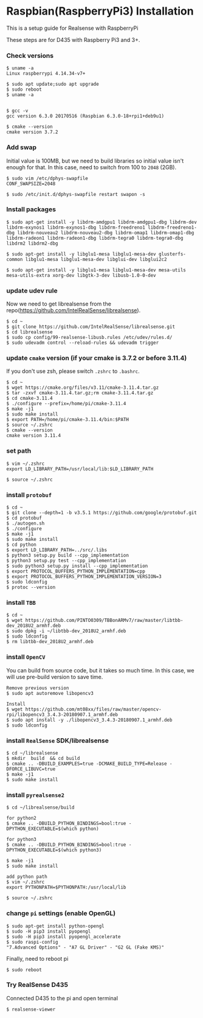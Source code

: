 # Raspbian(RaspberryPi3) Installation
This is a setup guide for Realsense with RaspberryPi

These steps are for D435 with Raspberry Pi3 and 3+.  

### Check versions
```
$ uname -a
Linux raspberrypi 4.14.34-v7+ 

$ sudo apt update;sudo apt upgrade
$ sudo reboot
$ uname -a


$ gcc -v
gcc version 6.3.0 20170516 (Raspbian 6.3.0-18+rpi1+deb9u1)

$ cmake --version
cmake version 3.7.2
```

### Add swap
Initial value is 100MB, but we need to build libraries so initial value isn't enough for that.
In this case, need to switch from 100 to `2048` (2GB).  
```
$ sudo vim /etc/dphys-swapfile
CONF_SWAPSIZE=2048

$ sudo /etc/init.d/dphys-swapfile restart swapon -s
```

### Install packages
```
$ sudo apt-get install -y libdrm-amdgpu1 libdrm-amdgpu1-dbg libdrm-dev libdrm-exynos1 libdrm-exynos1-dbg libdrm-freedreno1 libdrm-freedreno1-dbg libdrm-nouveau2 libdrm-nouveau2-dbg libdrm-omap1 libdrm-omap1-dbg libdrm-radeon1 libdrm-radeon1-dbg libdrm-tegra0 libdrm-tegra0-dbg libdrm2 libdrm2-dbg

$ sudo apt-get install -y libglu1-mesa libglu1-mesa-dev glusterfs-common libglu1-mesa libglu1-mesa-dev libglui-dev libglui2c2

$ sudo apt-get install -y libglu1-mesa libglu1-mesa-dev mesa-utils mesa-utils-extra xorg-dev libgtk-3-dev libusb-1.0-0-dev
```

### update udev rule
Now we need to get librealsense from the repo(https://github.com/IntelRealSense/librealsense).
```
$ cd ~
$ git clone https://github.com/IntelRealSense/librealsense.git
$ cd librealsense
$ sudo cp config/99-realsense-libusb.rules /etc/udev/rules.d/ 
$ sudo udevadm control --reload-rules && udevadm trigger 

```

### update `cmake` version (if your cmake is 3.7.2 or before 3.11.4)
If you don't use zsh, please switch `.zshrc` to `.bashrc`.
```
$ cd ~
$ wget https://cmake.org/files/v3.11/cmake-3.11.4.tar.gz
$ tar -zxvf cmake-3.11.4.tar.gz;rm cmake-3.11.4.tar.gz
$ cd cmake-3.11.4
$ ./configure --prefix=/home/pi/cmake-3.11.4
$ make -j1
$ sudo make install
$ export PATH=/home/pi/cmake-3.11.4/bin:$PATH
$ source ~/.zshrc
$ cmake --version
cmake version 3.11.4
```

### set path
```
$ vim ~/.zshrc
export LD_LIBRARY_PATH=/usr/local/lib:$LD_LIBRARY_PATH

$ source ~/.zshrc

```

### install `protobuf`
```
$ cd ~
$ git clone --depth=1 -b v3.5.1 https://github.com/google/protobuf.git
$ cd protobuf
$ ./autogen.sh
$ ./configure
$ make -j1
$ sudo make install
$ cd python
$ export LD_LIBRARY_PATH=../src/.libs
$ python3 setup.py build --cpp_implementation 
$ python3 setup.py test --cpp_implementation
$ sudo python3 setup.py install --cpp_implementation
$ export PROTOCOL_BUFFERS_PYTHON_IMPLEMENTATION=cpp
$ export PROTOCOL_BUFFERS_PYTHON_IMPLEMENTATION_VERSION=3
$ sudo ldconfig
$ protoc --version
```

### install `TBB`
```
$ cd ~
$ wget https://github.com/PINTO0309/TBBonARMv7/raw/master/libtbb-dev_2018U2_armhf.deb
$ sudo dpkg -i ~/libtbb-dev_2018U2_armhf.deb
$ sudo ldconfig
$ rm libtbb-dev_2018U2_armhf.deb
```

### install `OpenCV`
You can build from source code, but it takes so much time. In this case, we will use pre-build version to save time.
```
Remove previous version
$ sudo apt autoremove libopencv3

Install 
$ wget https://github.com/mt08xx/files/raw/master/opencv-rpi/libopencv3_3.4.3-20180907.1_armhf.deb
$ sudo apt install -y ./libopencv3_3.4.3-20180907.1_armhf.deb
$ sudo ldconfig
```

### install `RealSense` SDK/librealsense
```
$ cd ~/librealsense
$ mkdir  build  && cd build
$ cmake .. -DBUILD_EXAMPLES=true -DCMAKE_BUILD_TYPE=Release -DFORCE_LIBUVC=true
$ make -j1
$ sudo make install
```

### install `pyrealsense2`
```
$ cd ~/librealsense/build

for python2
$ cmake .. -DBUILD_PYTHON_BINDINGS=bool:true -DPYTHON_EXECUTABLE=$(which python)

for python3
$ cmake .. -DBUILD_PYTHON_BINDINGS=bool:true -DPYTHON_EXECUTABLE=$(which python3)

$ make -j1
$ sudo make install

add python path
$ vim ~/.zshrc
export PYTHONPATH=$PYTHONPATH:/usr/local/lib

$ source ~/.zshrc

```

### change `pi` settings (enable OpenGL)
```
$ sudo apt-get install python-opengl
$ sudo -H pip3 install pyopengl
$ sudo -H pip3 install pyopengl_accelerate
$ sudo raspi-config
"7.Advanced Options" - "A7 GL Driver" - "G2 GL (Fake KMS)"
```

Finally, need to reboot pi
```
$ sudo reboot
```


### Try RealSense D435
Connected D435 to the pi and open terminal
```
$ realsense-viewer
```
